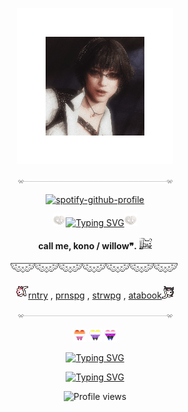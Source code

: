 <p align=center

![Alt text](3dgifmaker80184.gif)  

<p align=center

![Alt text](div117.gif)

<p align=center

[![spotify-github-profile](https://spotify-github-profile.kittinanx.com/api/view?uid=314mut7imtpm6vc6oq3g32g722qy&cover_image=false&theme=novatorem&show_offline=true&background_color=121212&interchange=false&bar_color=ffffff)](https://github.com/kittinan/spotify-github-profile)

<p align=center

![Alt text](284.gif)<a href="https://git.io/typing-svg"><img src="https://readme-typing-svg.demolab.com?font=Bitcount&pause=1000&color=CCF7F6&center=true&vCenter=true&width=435&lines=feel+free+to+interact+with+me!;unless+if+i+have+DNI." alt="Typing SVG" /></a>![Alt text](284.gif)

<p align=center

**call me, kono / willow❞.** ![Alt text](tumblr_ca01b4bde0808bf3584ef4cbb3dd0f76_6694e173_75.gif)

<p align=center

![Alt text](div50.png)

<p align=center

![Alt text](v4fcrIx.gif)[rntry](https://rentry.co/konomiyyo)    ,         [prnspg](https://pronouns.cc/@konomiyyoo)  ,   [strwpg](https://konomisses.straw.page/)   ,   [atabook](https://konomiyyoo.atabook.org/)![Alt text](GZWu3gj.gif)



<p align=center

![Alt text](div117.gif)

<p align=center

![Alt text](1214712326037446707.webp) ![Alt text](1214713118241071124.webp) ![Alt text](1214711948839620729.webp)

<p align=center

<a href="https://git.io/typing-svg"><img src="https://readme-typing-svg.demolab.com?font=Bitcount&pause=1000&color=CCF7F6&center=true&vCenter=true&width=435&lines=i+love+lady+(mary)+%5E_%5E" alt="Typing SVG" /></a>

<p align=center

<a href="https://git.io/typing-svg"><img src="https://readme-typing-svg.demolab.com?font=Bitcount&duration=1000&pause=1&color=930000&center=true&vCenter=true&width=435&lines=all+the+lovers;all+the+haters;and+all+the+people;that+call+themselves+players;HOT+MAMAS;PIMP+DADDIES;and+the+people+;rollin'+up+in+caddies;hey%2C+rockers;HIP-HOPPERS;and+everybody;all+around+the+world" alt="Typing SVG" /></a>
<p align=center

![Profile views](https://komarev.com/ghpvc/?username=yourusername&label=/ᐠ.,.ᐟ\&color=ffffff) 

